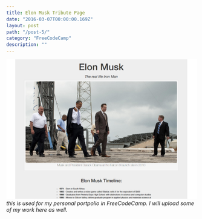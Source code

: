 ```yaml
---
title: Elon Musk Tribute Page
date: "2016-03-07T00:00:00.169Z"
layout: post
path: "/post-5/"
category: "FreeCodeCamp"
description: ""
---
```


![this is used for my personal portpolio in FreeCodeCamp. I will upload some of my work here as well](./tribute_page-photo.png)
*this is used for my personal portpolio in FreeCodeCamp. I will upload some of my work here as well.*
